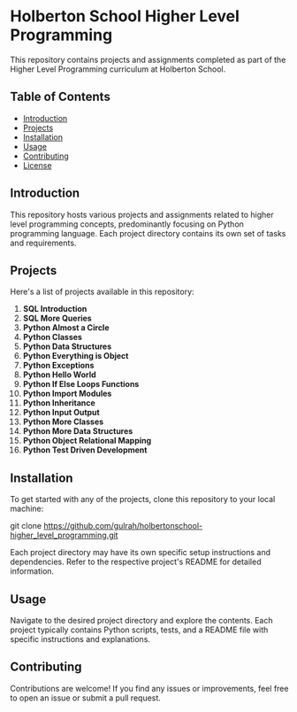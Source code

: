 # Holberton School Higher Level Programming 

This repository contains projects and assignments completed as part of the Higher Level Programming curriculum at Holberton School.

## Table of Contents

- [Introduction](#introduction)
- [Projects](#projects)
- [Installation](#installation)
- [Usage](#usage)
- [Contributing](#contributing)
- [License](#license)

## Introduction

This repository hosts various projects and assignments related to higher level programming concepts, predominantly focusing on Python programming language. Each project directory contains its own set of tasks and requirements.

## Projects

Here's a list of projects available in this repository:

1. **SQL Introduction**
2. **SQL More Queries**
3. **Python Almost a Circle**
4. **Python Classes**
5. **Python Data Structures**
6. **Python Everything is Object**
7. **Python Exceptions**
8. **Python Hello World**
9. **Python If Else Loops Functions**
10. **Python Import Modules**
11. **Python Inheritance**
12. **Python Input Output**
13. **Python More Classes**
14. **Python More Data Structures**
15. **Python Object Relational Mapping**
16. **Python Test Driven Development**

## Installation

To get started with any of the projects, clone this repository to your local machine:

git clone https://github.com/gulrah/holbertonschool-higher_level_programming.git


Each project directory may have its own specific setup instructions and dependencies. Refer to the respective project's README for detailed information.

## Usage

Navigate to the desired project directory and explore the contents. Each project typically contains Python scripts, tests, and a README file with specific instructions and explanations.

## Contributing

Contributions are welcome! If you find any issues or improvements, feel free to open an issue or submit a pull request.
